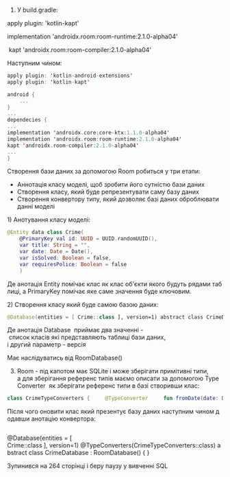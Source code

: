 1.  У build.gradle: 
    
apply plugin: 'kotlin-kapt' 

implementation 'androidx.room:room-runtime:2.1.0-alpha04' 

 kapt 'androidx.room:room-compiler:2.1.0-alpha04' 

Наступним чином:

```kotlin
apply plugin: 'kotlin-android-extensions'
apply plugin: 'kotlin-kapt'

android {
	...
}
...
dependecies {
...
implementation 'androidx.core:core-ktx:1.1.0-alpha04'
implementation 'androidx.room:room-runtime:2.1.0-alpha04'
kapt 'androidx.room-compiler:2.1.0-alpha04'
...
}
```
Створення бази даних за допомогою Room робиться у три етапи:
* Аннотація класу моделі, щоб зробити його сутністю бази даних
* Створення класу, який буде репрезентувати саму базу даних
* Створення конвертору типу, який дозволяє базі даних оброблювати данні моделі

1) Анотування класу моделі: 

```kotlin
@Entity data class Crime(
	@PrimaryKey val id: UUID = UUID.randomUUID(),
	var title: String = "",
	var date: Date = Date(),
	var isSolved: Boolean = false,
	var requiresPolice: Boolean = false
	) 
```

Де анотація Entity помічає клас як клас об'єкти якого будуть рядами таблиці, а PrimaryKey помічає яке саме значення буде ключовим. 

2) Створення класу який буде самою базою даних: 
```kotlin
@Database(entities = [ Crime::class ], version=1) abstract class CrimeDatabase : RoomDatabase() { } 
```

Де анотація Database  приймає два значенні - список класів які представляють таблиці бази даних, і другий параметр - версія 

Має наслідуватись від RoomDatabase() 

3) Room - під капотом має SQLite і може зберігати примітивні типи, а для зберігання референс типів маємо описати за допомогою TypeConverter  як зберігати референс типи в базі створивши клас: 

```kotlin
class CrimeTypeConverters {     @TypeConverter     fun fromDate(date: Date?): Long? {         return date?.time     }     @TypeConverter     fun toDate(millisSinceEpoch: Long?): Date? {         return millisSinceEpoch?.let {             Date(it)         }     }     @TypeConverter     fun toUUID(uuid: String?): UUID? {         return UUID.fromString(uuid)     }     @TypeConverter     fun fromUUID(uuid: UUID?): String? {         return uuid?.toString()     } } 
```



Після чого оновити клас який презентує базу даних наступним чином додавши анотацію конвертора: 
```kotlin

```
@Database(entities = [ Crime::class ], version=1) @TypeConverters(CrimeTypeConverters::class) abstract class CrimeDatabase : RoomDatabase() { } 

Зупинився на 264 сторінці і беру паузу у вивченні SQL
